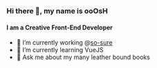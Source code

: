 ### Hi there 👋, my name is ooOsH
#### I am a Creative Front-End Developer

- 🔭 I’m currently working @[so-sure](https://github.com/so-sure "Social Mobile Phone Insurance That's Better")
- 🌱 I’m currently learning VueJS
- 💬 Ask me about my many leather bound books

<!--
**ooOsH/ooOsH** is a ✨ _special_ ✨ repository because its `README.md` (this file) appears on your GitHub profile.

Here are some ideas to get you started:

- 🔭 I’m currently working on ...
- 🌱 I’m currently learning ...
- 👯 I’m looking to collaborate on ...
- 🤔 I’m looking for help with ...
- 💬 Ask me about ...
- 📫 How to reach me: ...
- 😄 Pronouns: ...
- ⚡ Fun fact: ...
-->
